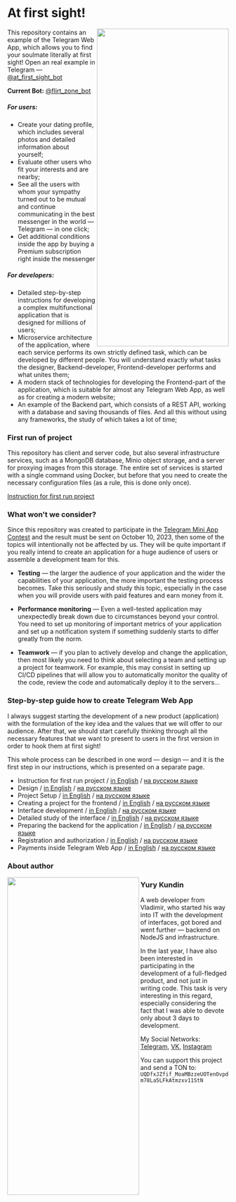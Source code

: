 # At first sight!

<img align="right" width="300" height="724" src="./docs/images/first-run/main-screenshot.png">

This repository contains an example of the Telegram Web App, which allows you to find your soulmate literally at first sight!
Open an real example in Telegram — [@at_first_sight_bot](https://t.me/at_first_sight_bot)

**Current Bot:** [@flirt_zone_bot](https://t.me/flirt_zone_bot)

##### For users:

- Create your dating profile, which includes several photos and detailed information about yourself;
- Evaluate other users who fit your interests and are nearby;
- See all the users with whom your sympathy turned out to be mutual and continue communicating in the best messenger in the world — Telegram — in one click;
- Get additional conditions inside the app by buying a Premium subscription right inside the messenger

##### For developers:

- Detailed step-by-step instructions for developing a complex multifunctional application that is designed for millions of users;
- Microservice architecture of the application, where each service performs its own strictly defined task, which can be developed by different people. You will understand exactly what tasks the designer, Backend-developer, Frontend-developer performs and what unites them;
- A modern stack of technologies for developing the Frontend-part of the application, which is suitable for almost any Telegram Web App, as well as for creating a modern website;
- An example of the Backend part, which consists of a REST API, working with a database and saving thousands of files. And all this without using any frameworks, the study of which takes a lot of time;

### First run of project

This repository has client and server code, but also several infrastructure services, such as a MongoDB database, Minio object storage, and a server for proxying images from this storage. The entire set of services is started with a single command using Docker, but before that you need to create the necessary configuration files (as a rule, this is done only once).

[Instruction for first run project](./docs/en/00-first-run.md)

### What won't we consider?

Since this repository was created to participate in the [Telegram Mini App Contest](https://t.me/contest/327) and the result must be sent on October 10, 2023, then some of the topics will intentionally not be affected by us. They will be quite important if you really intend to create an application for a huge audience of users or assemble a development team for this.

- **Testing** — the larger the audience of your application and the wider the capabilities of your application, the more important the testing process becomes. Take this seriously and study this topic, especially in the case when you will provide users with paid features and earn money from it.

- **Performance monitoring** — Even a well-tested application may unexpectedly break down due to circumstances beyond your control. You need to set up monitoring of important metrics of your application and set up a notification system if something suddenly starts to differ greatly from the norm.

- **Teamwork** — if you plan to actively develop and change the application, then most likely you need to think about selecting a team and setting up a project for teamwork. For example, this may consist in setting up CI/CD pipelines that will allow you to automatically monitor the quality of the code, review the code and automatically deploy it to the servers…

### Step-by-step guide how to create Telegram Web App

I always suggest starting the development of a new product (application) with the formulation of the key idea and the values that we will offer to our audience. After that, we should start carefully thinking through all the necessary features that we want to present to users in the first version in order to hook them at first sight!

This whole process can be described in one word — design — and it is the first step in our instructions, which is presented on a separate page.

- Instruction for first run project / [in English](./docs/en/00-first-run.md) / [на русском языке](./docs/ru/00-first-run.md)
- Design / [in English](./docs/en/01-design.md) / [на русском языке](./docs/ru/01-design.md)
- Project Setup / [in English](./docs/en/02-settings.md) / [на русском языке](./docs/ru/02-settings.md)
- Creating a project for the frontend / [in English](./docs/ru/03-create-frontend-project.md) / [на русском языке](./docs/ru/03-create-frontend-project.md)
- Interface development / [in English](./docs/en/04-develop-interface.md) / [на русском языке](./docs/ru/04-develop-interface.md)
- Detailed study of the interface / [in English](./docs/en/05-interface-details.md) / [на русском языке](./docs/ru/05-interface-details.md)
- Preparing the backend for the application / [in English](./docs/en/06-prepare-backend.md) / [на русском языке](./docs/ru/06-prepare-backend.md)
- Registration and authorization / [in English](./docs/en/07-auth-reg.md) / [на русском языке](./docs/ru/07-auth-reg.md)
- Payments inside Telegram Web App / [in English](./docs/en/08-payments.md) / [на русском языке](./docs/ru/08-payments.md)

### About author

<img align="left" width="300" height="724" src="./docs/images/first-run/author.png">

### Yury Kundin

A web developer from Vladimir, who started his way into IT with the development of interfaces, got bored and went further — backend on NodeJS and infrastructure.

In the last year, I have also been interested in participating in the development of a full-fledged product, and not just in writing code. This task is very interesting in this regard, especially considering the fact that I was able to devote only about 3 days to development.

My Social Networks: [Telegram](https://t.me/ykundin), [VK](https://vk.com/ykundin), [Instagram](https://www.instagram.com/y.kundin)

You can support this project and send a TON to: `UQDfxJZfif_MoaMBzzeUOTenOvpdm78La5LFkAtmzxv11StN`